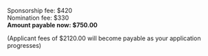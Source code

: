 Sponsorship fee: $420 <br />
Nomination fee: $330 <br />
**Amount payable now: $750.00**<br />

(Applicant fees of $2120.00 will become payable as your application progresses)
